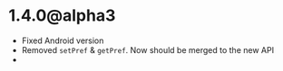 # 1.4.0@alpha3

- Fixed Android version
- Removed `setPref` & `getPref`. Now should be merged to the new API
- 